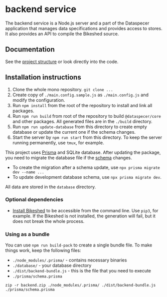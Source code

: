 # backend service

The backend service is a Node.js server and a part of the Dataspecer application that manages data specifications and provides access to stores. It also provides an API to compile the Bikeshed source.

## Documentation

See the [project structure](documentation/2022-04-21-project-structure.md) or look directly into the code.

## Installation instructions

1. Clone the whole mono repository. `git clone ...`
2. Create copy of `./main.config.sample.js` as `./main.config.js` and modify the configuration.
3. Run `npm install` from the root of the repository to install and link all packages.
5. Run `npm run build` from root of the repository to build `@dataspecer/core` and other packages. All generated files are in the `./build` directory.
6. Run `npm run update-database` from this directory to create empty database or update the current one if the schema changes.
7. Start the server by `npm run start` from this directory. To keep the server running permanently, use `tmux`, for example.

This project uses [Prisma](https://www.prisma.io/) and SQLite database. After updating the package, you need to migrate the database file if the [schema](prisma/schema.prisma) changes.
- To create the migration after a schema update, use `npx prisma migrate dev --name ...`
- To update development database schema, use `npx prisma migrate dev`.

All data are stored in the `database` directory.

### Optional dependencies
- [Install Bikeshed](https://tabatkins.github.io/bikeshed/#install-pyenv) to be accessible from the command line. Use `pip3`, for example. If the Bikeshed is not installed, the generation will fail, but it does not break the whole process.

### Using as a bundle

You can use `npm run build-pack` to create a single bundle file. To make things work, keep the following files:
- `./node_modules/.prisma/` - contains necessary binaries
- `./database/` - your database directory
- `./dist/backend-bundle.js` - this is the file that you need to execute
- `./prisma/schema.prisma`

```shell
zip -r backend.zip ./node_modules/.prisma/ ./dist/backend-bundle.js ./prisma/schema.prisma
```
